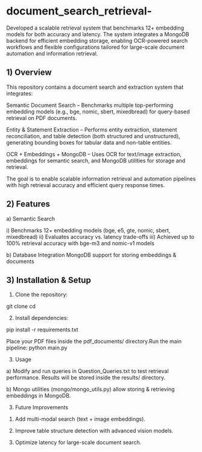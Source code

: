 # document_search_retrieval-
Developed a scalable retrieval system that benchmarks 12+ embedding models for both accuracy and latency. The system integrates a MongoDB backend for efficient embedding storage, enabling OCR-powered search workflows and flexible configurations tailored for large-scale document automation and information retrieval.

## 1) Overview

This repository contains a document search and extraction system that integrates:

Semantic Document Search – Benchmarks multiple top-performing embedding models (e.g., bge, nomic, sbert, mixedbread) for query-based retrieval on PDF documents.

Entity & Statement Extraction – Performs entity extraction, statement reconciliation, and table detection (both structured and unstructured), generating bounding boxes for tabular data and non-table entities.

OCR + Embeddings + MongoDB – Uses OCR for text/image extraction, embeddings for semantic search, and MongoDB utilities for storage and retrieval.

The goal is to enable scalable information retrieval and automation pipelines with high retrieval accuracy and efficient query response times.


## 2) Features

a) Semantic Search

i) Benchmarks 12+ embedding models (bge, e5, gte, nomic, sbert, mixedbread)
ii) Evaluates accuracy vs. latency trade-offs
iii) Achieved up to 100% retrieval accuracy with bge-m3 and nomic-v1 models

b) Database Integration
MongoDB support for storing embeddings & documents


## 3) Installation & Setup

1. Clone the repository:

git clone <repo-url>
cd <repo-name>


2. Install dependencies:

pip install -r requirements.txt


Place your PDF files inside the pdf_documents/ directory.Run the main pipeline:
python main.py

3. Usage


a) Modify and run queries in Question_Queries.txt to test retrieval performance.
Results will be stored inside the results/ directory.

b) Mongo utilities (mongo/mongo_utils.py) allow storing & retrieving embeddings in MongoDB.

3. Future Improvements

1) Add multi-modal search (text + image embeddings).

2) Improve table structure detection with advanced vision models.

3) Optimize latency for large-scale document search.
